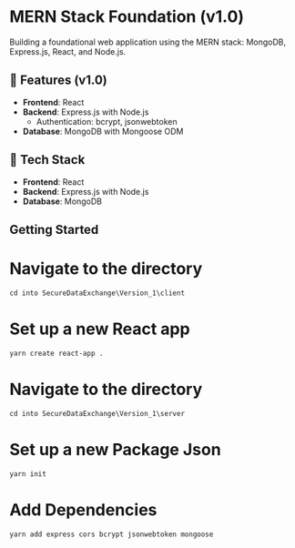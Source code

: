 # MERN Stack Foundation (v1.0)

Building a foundational web application using the MERN stack: MongoDB, Express.js, React, and Node.js.

## 🌟 Features (v1.0)

- **Frontend**: React
- **Backend**: Express.js with Node.js
  - Authentication: bcrypt, jsonwebtoken
- **Database**: MongoDB with Mongoose ODM

## 🔧 Tech Stack

- **Frontend**: React
- **Backend**: Express.js with Node.js
- **Database**: MongoDB

## Getting Started

# Navigate to the directory
```cd into SecureDataExchange\Version_1\client ```

# Set up a new React app
```yarn create react-app . ```

# Navigate to the directory
``` cd into SecureDataExchange\Version_1\server ```

# Set up a new Package Json
``` yarn init ```

# Add Dependencies
 ``` yarn add express cors bcrypt jsonwebtoken mongoose ```
